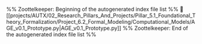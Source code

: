 %% Zoottelkeeper: Beginning of the autogenerated index file list  %%
📄 [[projects/AUTX/02_Research_Pillars_And_Projects/Pillar_5.1_Foundational_Theory_Formalization/Project_6.2_Formal_Modeling/Computational_Models/AGE_v0.1_Prototype.py|AGE_v0.1_Prototype.py]]
%% Zoottelkeeper: End of the autogenerated index file list  %%
